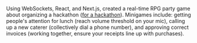 Using WebSockets, React, and Next.js, created a real-time RPG party game about organizing a hackathon ([for a hackathon](https://x.com/jaryd_diamond/status/1846227535144620303)). Minigames include: getting people's attention for lunch (reach volume threshold on your mic), calling up a new caterer (collectively dial a phone number), and approving correct invoices (working together, ensure your receipts line up with purchases).
